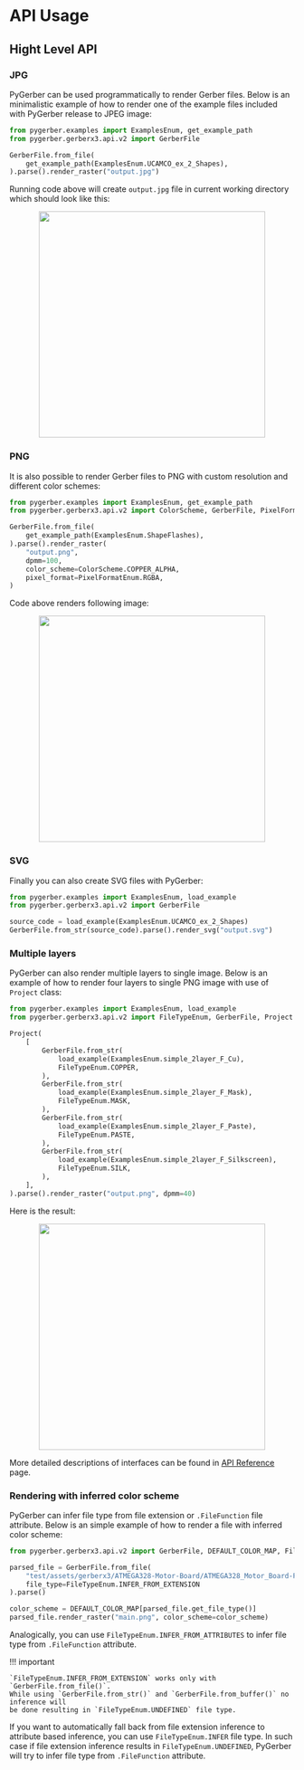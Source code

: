 # API Usage

## Hight Level API

### JPG

PyGerber can be used programmatically to render Gerber files. Below is an minimalistic
example of how to render one of the example files included with PyGerber release to JPEG
image:

```python
from pygerber.examples import ExamplesEnum, get_example_path
from pygerber.gerberx3.api.v2 import GerberFile

GerberFile.from_file(
    get_example_path(ExamplesEnum.UCAMCO_ex_2_Shapes),
).parse().render_raster("output.jpg")
```

Running code above will create `output.jpg` file in current working directory which
should look like this:

<p align="center">
  <img height="400" src="https://github.com/Argmaster/pygerber/assets/56170852/d17ebee8-e851-4c86-b110-8cd8aeca993e">
</p>

### PNG

It is also possible to render Gerber files to PNG with custom resolution and different
color schemes:

```python
from pygerber.examples import ExamplesEnum, get_example_path
from pygerber.gerberx3.api.v2 import ColorScheme, GerberFile, PixelFormatEnum

GerberFile.from_file(
    get_example_path(ExamplesEnum.ShapeFlashes),
).parse().render_raster(
    "output.png",
    dpmm=100,
    color_scheme=ColorScheme.COPPER_ALPHA,
    pixel_format=PixelFormatEnum.RGBA,
)
```

Code above renders following image:

<p align="center">
  <img height="400" src="https://github.com/Argmaster/pygerber/assets/56170852/0a5a42f3-8792-4b9a-be61-bac12f0e1c03">
</p>

### SVG

Finally you can also create SVG files with PyGerber:

```python
from pygerber.examples import ExamplesEnum, load_example
from pygerber.gerberx3.api.v2 import GerberFile

source_code = load_example(ExamplesEnum.UCAMCO_ex_2_Shapes)
GerberFile.from_str(source_code).parse().render_svg("output.svg")

```

### Multiple layers

PyGerber can also render multiple layers to single image. Below is an example of how to
render four layers to single PNG image with use of `Project` class:

```python
from pygerber.examples import ExamplesEnum, load_example
from pygerber.gerberx3.api.v2 import FileTypeEnum, GerberFile, Project

Project(
    [
        GerberFile.from_str(
            load_example(ExamplesEnum.simple_2layer_F_Cu),
            FileTypeEnum.COPPER,
        ),
        GerberFile.from_str(
            load_example(ExamplesEnum.simple_2layer_F_Mask),
            FileTypeEnum.MASK,
        ),
        GerberFile.from_str(
            load_example(ExamplesEnum.simple_2layer_F_Paste),
            FileTypeEnum.PASTE,
        ),
        GerberFile.from_str(
            load_example(ExamplesEnum.simple_2layer_F_Silkscreen),
            FileTypeEnum.SILK,
        ),
    ],
).parse().render_raster("output.png", dpmm=40)
```

Here is the result:

<p align="center">
  <img width="400" src="https://github.com/Argmaster/pygerber/assets/56170852/9b3f3823-67b3-49f1-8c76-e2bddaca81fe">
</p>

More detailed descriptions of interfaces can be found in
[API Reference](./01_api_v2_reference.md) page.

### Rendering with inferred color scheme

PyGerber can infer file type from file extension or `.FileFunction` file attribute.
Below is an simple example of how to render a file with inferred color scheme:

```python
from pygerber.gerberx3.api.v2 import GerberFile, DEFAULT_COLOR_MAP, FileTypeEnum

parsed_file = GerberFile.from_file(
    "test/assets/gerberx3/ATMEGA328-Motor-Board/ATMEGA328_Motor_Board-F.SilkS.gto",
    file_type=FileTypeEnum.INFER_FROM_EXTENSION
).parse()

color_scheme = DEFAULT_COLOR_MAP[parsed_file.get_file_type()]
parsed_file.render_raster("main.png", color_scheme=color_scheme)

```

Analogically, you can use `FileTypeEnum.INFER_FROM_ATTRIBUTES` to infer file type from
`.FileFunction` attribute.

!!! important

    `FileTypeEnum.INFER_FROM_EXTENSION` works only with `GerberFile.from_file()`.
    While using `GerberFile.from_str()` and `GerberFile.from_buffer()` no inference will
    be done resulting in `FileTypeEnum.UNDEFINED` file type.

If you want to automatically fall back from file extension inference to attribute based
inference, you can use `FileTypeEnum.INFER` file type. In such case if file extension
inference results in `FileTypeEnum.UNDEFINED`, PyGerber will try to infer file type from
`.FileFunction` attribute.
